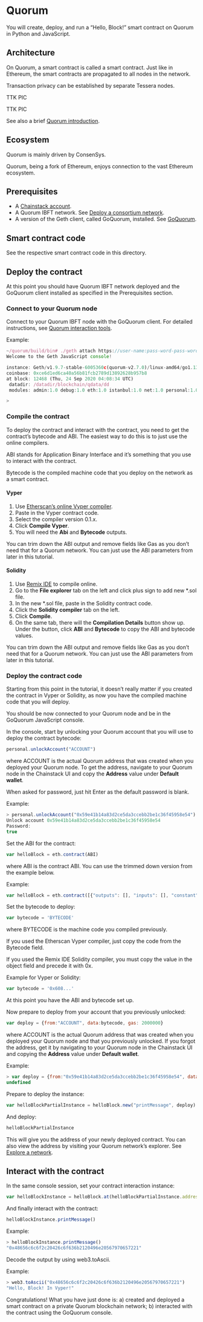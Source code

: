 # Quorum

You will create, deploy, and run a “Hello, Block!” smart contract on Quorum in Python and JavaScript.

## Architecture

On Quorum, a smart contract is called a smart contract. Just like in Ethereum, the smart contracts are propagated to all nodes in the network.

Transaction privacy can be established by separate Tessera nodes.

TTK PIC

TTK PIC

See also a brief [Quorum introduction](https://docs.chainstack.com/blockchains/quorum).

## Ecosystem

Quorum is mainly driven by ConsenSys.

Quorum, being a fork of Ethereum, enjoys connection to the vast Ethereum ecosystem.

## Prerequisites

* A [Chainstack account](https://console.chainstack.com/).
* A Quorum IBFT network. See [Deploy a consortium network](https://docs.chainstack.com/platform/deploy-a-consortium-network).
* A version of the Geth client, called GoQuorum, installed. See [GoQuorum](https://docs.chainstack.com/operations/quorum/tools#goquorum).

## Smart contract code

See the respective smart contract code in this directory.

## Deploy the contract

At this point you should have Quorum IBFT network deployed and the GoQuorum client installed as specified in the Prerequisites section.

### Connect to your Quorum node

Connect to your Quorum IBFT node with the GoQuorum client. For detailed instructions, see [Quorum interaction tools](https://docs.chainstack.com/operations/quorum/tools#interaction-tools).

Example:

``` js
~/quorum/build/bin# ./geth attach https://user-name:pass-word-pass-word-pass-word@nd-123-456-789.p2pify.com
Welcome to the Geth JavaScript console!

instance: Geth/v1.9.7-stable-6005360c(quorum-v2.7.0)/linux-amd64/go1.13.13
coinbase: 0xce6d1ed6ca40a56b81fcb2789d13892628b957b8
at block: 12468 (Thu, 24 Sep 2020 04:08:34 UTC)
 datadir: /datadir/blockchain/qdata/dd
 modules: admin:1.0 debug:1.0 eth:1.0 istanbul:1.0 net:1.0 personal:1.0 rpc:1.0 txpool:1.0 web3:1.0

>
```

### Compile the contract

To deploy the contract and interact with the contract, you need to get the contract’s bytecode and ABI. The easiest way to do this is to just use the online compilers.

ABI stands for Application Binary Interface and it’s something that you use to interact with the contract.

Bytecode is the compiled machine code that you deploy on the network as a smart contract.

#### Vyper

1. Use [Etherscan’s online Vyper compiler](https://etherscan.io/vyper).
1. Paste in the Vyper contract code.
1. Select the compiler version 0.1.x.
1. Click **Compile Vyper**.
1. You will need the **Abi** and **Bytecode** outputs.

You can trim down the ABI output and remove fields like Gas as you don’t need that for a Quorum network. You can just use the ABI parameters from later in this tutorial.

#### Solidity

1. Use [Remix IDE](https://remix.ethereum.org/) to compile online.
1. Go to the **File explorer** tab on the left and click plus sign to add new *.sol file.
1. In the new *.sol file, paste in the Solidity contract code.
1. Click the **Solidity compiler** tab on the left.
1. Click **Compile**.
1. On the same tab, there will the **Compilation Details** button show up. Under the button, click **ABI** and **Bytecode** to copy the ABI and bytecode values.

You can trim down the ABI output and remove fields like Gas as you don’t need that for a Quorum network. You can just use the ABI parameters from later in this tutorial.

### Deploy the contract code

Starting from this point in the tutorial, it doesn’t really matter if you created the contract in Vyper or Solidity, as now you have the compiled machine code that you will deploy.

You should be now connected to your Quorum node and be in the GoQuorum JavaScript console.

In the console, start by unlocking your Quorum account that you will use to deploy the contract bytecode:

``` js
personal.unlockAccount("ACCOUNT")
```

where ACCOUNT is the actual Quorum address that was created when you deployed your Quorum node. To get the address, navigate to your Quorum node in the Chainstack UI and copy the **Address** value under **Default wallet**.

When asked for password, just hit Enter as the default password is blank.

Example:

``` js
> personal.unlockAccount("0x59e41b14a83d2ce5da3ccebb2be1c36f45958e54")
Unlock account 0x59e41b14a83d2ce5da3ccebb2be1c36f45958e54
Password:
true
```

Set the ABI for the contract:

``` js
var helloBlock = eth.contract(ABI)
```

where ABI is the contract ABI. You can use the trimmed down version from the example below.

Example:

``` js
var helloBlock = eth.contract([{"outputs": [], "inputs": [], "constant": false, "payable": false, "type": "constructor"}, {"name": "printMessage", "outputs": [{"type": "bytes", "name": ""}], "inputs": [], "constant": true, "payable": false, "type": "function"}, {"name": "setMessage", "outputs": [], "inputs": [{"type": "bytes", "name": "_message"}], "constant": false, "payable": false, "type": "function", "gas": 71004}, {"name": "message", "outputs": [{"type": "bytes", "name": ""}], "inputs": [], "constant": true, "payable": false, "type": "function"}])
```

Set the bytecode to deploy:

``` js
var bytecode = 'BYTECODE'
```

where BYTECODE is the machine code you compiled previously.

If you used the Etherscan Vyper compiler, just copy the code from the Bytecode field.

If you used the Remix IDE Solidity compiler, you must copy the value in the object field and precede it with 0x.

Example for Vyper or Solidity:

``` js
var bytecode = '0x608...'
```

At this point you have the ABI and bytecode set up.

Now prepare to deploy from your account that you previously unlocked:

``` js
var deploy = {from:"ACCOUNT", data:bytecode, gas: 2000000}
```

where ACCOUNT is the actual Quorum address that was created when you deployed your Quorum node and that you previously unlocked. If you forgot the address, get it by navigating to your Quorum node in the Chainstack UI and copying the **Address** value under **Default wallet**.

Example:

``` js
> var deploy = {from:"0x59e41b14a83d2ce5da3ccebb2be1c36f45958e54", data:bytecode, gas: 2000000}
undefined
```

Prepare to deploy the instance:

``` js
var helloBlockPartialInstance = helloBlock.new("printMessage", deploy)
```

And deploy:

``` js
helloBlockPartialInstance
```

This will give you the address of your newly deployed contract. You can also view the address by visiting your Quorum network’s explorer. See [Explore a network](https://docs.chainstack.com/platform/explore-a-network).

## Interact with the contract

In the same console session, set your contract interaction instance:

``` js
var helloBlockInstance = helloBlock.at(helloBlockPartialInstance.address)
```

And finally interact with the contract:

``` js
helloBlockInstance.printMessage()
```

Example:

``` js
> helloBlockInstance.printMessage()
"0x48656c6c6f2c20426c6f636b2120496e20567970657221"
```

Decode the output by using web3.toAscii.

Example:

``` js
> web3.toAscii("0x48656c6c6f2c20426c6f636b2120496e20567970657221")
"Hello, Block! In Vyper!"
```

Congratulations! What you have just done is: a) created and deployed a smart contract on a private Quorum blockchain network; b) interacted with the contract using the GoQuorum console.
